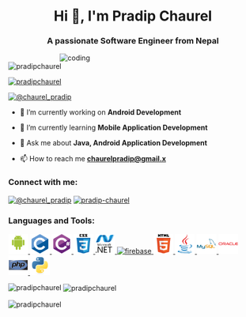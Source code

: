 
<h1 align="center">Hi 👋, I'm Pradip Chaurel</h1>
<h3 align="center">A passionate Software Engineer from Nepal</h3>
<img align="right" alt="coding" width="400" src="https://www.google.com/imgres?imgurl=https%3A%2F%2Fqph.cf2.quoracdn.net%2Fmain-qimg-c7f8b1214b6d3d01b698819c4d677ab3&imgrefurl=https%3A%2F%2Fwww.quora.com%2FIs-contributing-to-GitHub-projects-the-only-way-a-newbie-programmer-can-get-a-job&tbnid=FZf3cAJgHlP_1M&vet=10CEsQMyiDAWoXChMIuPD2gt-U-gIVAAAAAB0AAAAAEAc..i&docid=o0jUzcuvbh7TNM&w=1400&h=900&q=animated%20image%20for%20github%20profile&ved=0CEsQMyiDAWoXChMIuPD2gt-U-gIVAAAAAB0AAAAAEAc">

<p align="left"> <img src="https://komarev.com/ghpvc/?username=pradipchaurel&label=Profile%20views&color=0e75b6&style=flat" alt="pradipchaurel" /> </p>

<p align="left"> <a href="https://github.com/ryo-ma/github-profile-trophy"><img src="https://github-profile-trophy.vercel.app/?username=pradipchaurel" alt="pradipchaurel" /></a> </p>

<p align="left"> <a href="https://twitter.com/@chaurel_pradip" target="blank"><img src="https://img.shields.io/twitter/follow/@chaurel_pradip?logo=twitter&style=for-the-badge" alt="@chaurel_pradip" /></a> </p>

- 🔭 I’m currently working on **Android Development**

- 🌱 I’m currently learning **Mobile Application Development**

- 💬 Ask me about **Java, Android Application Development**

- 📫 How to reach me **chaurelpradip@gmail.x**

<h3 align="left">Connect with me:</h3>
<p align="left">
<a href="https://twitter.com/@chaurel_pradip" target="blank"><img align="center" src="https://raw.githubusercontent.com/rahuldkjain/github-profile-readme-generator/master/src/images/icons/Social/twitter.svg" alt="@chaurel_pradip" height="30" width="40" /></a>
<a href="https://linkedin.com/in/pradip-chaurel" target="blank"><img align="center" src="https://raw.githubusercontent.com/rahuldkjain/github-profile-readme-generator/master/src/images/icons/Social/linked-in-alt.svg" alt="pradip-chaurel" height="30" width="40" /></a>
</p>

<h3 align="left">Languages and Tools:</h3>
<p align="left"> <a href="https://developer.android.com" target="_blank" rel="noreferrer"> <img src="https://raw.githubusercontent.com/devicons/devicon/master/icons/android/android-original-wordmark.svg" alt="android" width="40" height="40"/> </a> <a href="https://www.cprogramming.com/" target="_blank" rel="noreferrer"> <img src="https://raw.githubusercontent.com/devicons/devicon/master/icons/c/c-original.svg" alt="c" width="40" height="40"/> </a> <a href="https://www.w3schools.com/cs/" target="_blank" rel="noreferrer"> <img src="https://raw.githubusercontent.com/devicons/devicon/master/icons/csharp/csharp-original.svg" alt="csharp" width="40" height="40"/> </a> <a href="https://www.w3schools.com/css/" target="_blank" rel="noreferrer"> <img src="https://raw.githubusercontent.com/devicons/devicon/master/icons/css3/css3-original-wordmark.svg" alt="css3" width="40" height="40"/> </a> <a href="https://dotnet.microsoft.com/" target="_blank" rel="noreferrer"> <img src="https://raw.githubusercontent.com/devicons/devicon/master/icons/dot-net/dot-net-original-wordmark.svg" alt="dotnet" width="40" height="40"/> </a> <a href="https://firebase.google.com/" target="_blank" rel="noreferrer"> <img src="https://www.vectorlogo.zone/logos/firebase/firebase-icon.svg" alt="firebase" width="40" height="40"/> </a> <a href="https://www.w3.org/html/" target="_blank" rel="noreferrer"> <img src="https://raw.githubusercontent.com/devicons/devicon/master/icons/html5/html5-original-wordmark.svg" alt="html5" width="40" height="40"/> </a> <a href="https://www.java.com" target="_blank" rel="noreferrer"> <img src="https://raw.githubusercontent.com/devicons/devicon/master/icons/java/java-original.svg" alt="java" width="40" height="40"/> </a> <a href="https://www.mysql.com/" target="_blank" rel="noreferrer"> <img src="https://raw.githubusercontent.com/devicons/devicon/master/icons/mysql/mysql-original-wordmark.svg" alt="mysql" width="40" height="40"/> </a> <a href="https://www.oracle.com/" target="_blank" rel="noreferrer"> <img src="https://raw.githubusercontent.com/devicons/devicon/master/icons/oracle/oracle-original.svg" alt="oracle" width="40" height="40"/> </a> <a href="https://www.php.net" target="_blank" rel="noreferrer"> <img src="https://raw.githubusercontent.com/devicons/devicon/master/icons/php/php-original.svg" alt="php" width="40" height="40"/> </a> <a href="https://www.python.org" target="_blank" rel="noreferrer"> <img src="https://raw.githubusercontent.com/devicons/devicon/master/icons/python/python-original.svg" alt="python" width="40" height="40"/> </a> </p>

<p><img align="left" src="https://github-readme-stats.vercel.app/api/top-langs?username=pradipchaurel&show_icons=true&locale=en&layout=compact" alt="pradipchaurel" /></p>

<p>&nbsp;<img align="center" src="https://github-readme-stats.vercel.app/api?username=pradipchaurel&show_icons=true&locale=en" alt="pradipchaurel" /></p>

<p><img align="center" src="https://github-readme-streak-stats.herokuapp.com/?user=pradipchaurel&" alt="pradipchaurel" /></p>
